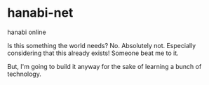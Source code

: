 # hanabi-net
hanabi online

Is this something the world needs? No. Absolutely not. Especially considering that this already exists! Someone beat me to it.

But, I'm going to build it anyway for the sake of learning a bunch of technology.
